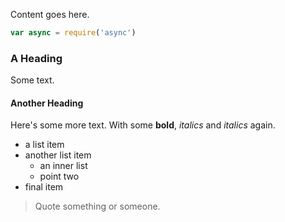 Content goes here.

```js
var async = require('async')
```

### A Heading ###

Some text.

#### Another Heading ####

Here's some more text. With some **bold**, *italics* and _italics_ again.

* a list item
* another list item
    * an inner list
    * point two
* final item

> Quote something or someone.
